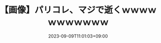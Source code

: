 ---
title: "【画像】パリコレ、マジで逝くｗｗｗｗｗｗｗｗｗｗｗ"
full_url: "https://xn--eckyfna8731bop8c.jp/memo/953804/"
short_url: "xn--eckyfna8731bop8c"
date: 2023-09-09T11:01:03+09:00
draft: false
author: []
categories: ['ネタ']
---